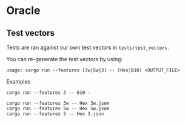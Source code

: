 # Oracle

## Test vectors

Tests are ran against our own test vectors in `tests/test_vectors`.

You can re-generate the test vectors by using:

```
usage: cargo run --features [3w|5w|3] -- [Hex|B10] <OUTPUT_FILE>
```

Examples

```
cargo run --features 3 -- B10 -

cargo run --features 3w -- Hex 3w.json
cargo run --features 5w -- Hex 5w.json
cargo run --features 3 -- Hex 3.json

```
